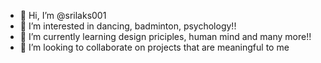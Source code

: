 - 👋 Hi, I’m @srilaks001
- 👀 I’m interested in dancing, badminton, psychology!!
- 🌱 I’m currently learning design priciples, human mind and many more!!
- 💞️ I’m looking to collaborate on projects that are meaningful to me

<!---
srilaks001/srilaks001 is a ✨ special ✨ repository because its `README.md` (this file) appears on your GitHub profile.
You can click the Preview link to take a look at your changes.
--->
